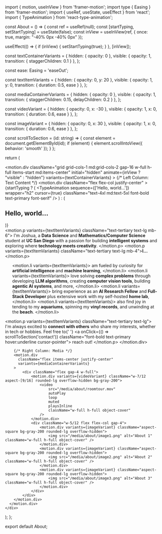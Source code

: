 import { motion, useInView } from 'framer-motion';
import type { Easing } from 'framer-motion';
import { useRef, useState, useEffect } from 'react';
import { TypeAnimation } from 'react-type-animation';

const About = () => {
  const ref = useRef(null);
  const [startTyping, setStartTyping] = useState(false);
  const inView = useInView(ref, { once: true, margin: "-40% 0px -40% 0px" });

  useEffect(() => {
    if (inView) {
      setStartTyping(true);
    }
  }, [inView]);

  const textContainerVariants = {
    hidden: { opacity: 0 },
    visible: { opacity: 1, transition: { staggerChildren: 0.1 } },
  };

  const ease: Easing = 'easeOut';

  const textItemVariants = {
    hidden: { opacity: 0, y: 20 },
    visible: { opacity: 1, y: 0, transition: { duration: 0.5, ease } },
  };

  const mediaContainerVariants = {
    hidden: { opacity: 0 },
    visible: { opacity: 1, transition: { staggerChildren: 0.15, delayChildren: 0.2 } },
  };

  const videoVariant = {
    hidden: { opacity: 0, x: -30 },
    visible: { opacity: 1, x: 0, transition: { duration: 0.6, ease } },
  };

  const imageVariant = {
    hidden: { opacity: 0, x: 30 },
    visible: { opacity: 1, x: 0, transition: { duration: 0.6, ease } },
  };

  const scrollToSection = (id: string) => {
    const element = document.getElementById(id);
    if (element) {
      element.scrollIntoView({ behavior: 'smooth' });
    }
  };

  return (
    <div id="about" ref={ref} className="relative min-h-screen w-screen bg-white py-24 px-8 md:px-[10vw]">
      <motion.div
        className="grid grid-cols-1 md:grid-cols-2 gap-16 w-full h-full items-start md:items-center"
        initial="hidden"
        animate={inView ? "visible" : "hidden"}
        variants={textContainerVariants}
      >
        {/* Left Column: Text Content */}
        <motion.div 
          className="flex flex-col justify-center"
        >
          <div className="h-12 md:h-16 mb-8">
            {startTyping ? (
              <TypeAnimation
                sequence={['Hello, world...']}
                wrapper="h2"
                cursor={true}
                className="text-4xl md:text-5xl font-bold text-primary font-serif"
              />
            ) : (
              <h2 className="text-4xl md:text-5xl font-bold text-primary font-serif text-transparent">
                Hello, world...
              </h2>
            )}
          </div>
          <motion.p variants={textItemVariants} className="text-tertiary text-lg mb-6">
            I'm Joshua, a <strong>Data Science</strong> and <strong>Mathematics/Computer Science</strong> student at <strong>UC San Diego</strong> with a passion for building <strong>intelligent systems</strong> and exploring where <strong>technology meets creativity</strong>.
          </motion.p>
          <motion.p variants={textItemVariants} className="text-tertiary text-lg mb-4"><strong>I...</strong></motion.p>
          <ul className="list-disc list-inside text-tertiary text-lg mb-6 space-y-4 ml-4">
            <motion.li variants={textItemVariants}>
              am fueled by curiosity for <strong>artificial intelligence</strong> and <strong>machine learning</strong>,
            </motion.li>
            <motion.li variants={textItemVariants}>
              love solving <strong>complex problems</strong> through developing <strong>LLM algorithms</strong>, creating <strong>computer vision tools</strong>, building <strong>agentic AI systems</strong>, and more,
            </motion.li>
            <motion.li variants={textItemVariants}>
              bring experience as an <strong>AI Research Fellow</strong> and <strong>Full-Stack Developer</strong> plus extensive work with my self-hosted <strong>home lab</strong>,
            </motion.li>
            <motion.li variants={textItemVariants}>
              also find joy in tending to my <strong>aquariums</strong>, spinning my <strong>vinyl records</strong>, and unwinding at the <strong>beach</strong>.
            </motion.li>
          </ul>
          <motion.p variants={textItemVariants} className="text-tertiary text-lg">
            I'm always excited to <strong>connect with others</strong> who share my interests, whether in tech or hobbies. Feel free to{' '}
            <a onClick={() => scrollToSection('contact')} className="font-bold text-primary hover:underline cursor-pointer">
              reach out!
            </a>
          </motion.p>
        </motion.div>

        {/* Right Column: Media */}
        <motion.div 
          className="flex items-center justify-center"
          variants={mediaContainerVariants}
        >
            <div className="flex gap-4 w-full">
                <motion.div variants={videoVariant} className="w-7/12 aspect-[9/16] rounded-lg overflow-hidden bg-gray-200">
                    <video
                        src="/media/about/roomtour.mov"
                        autoPlay
                        loop
                        muted
                        playsInline
                        className="w-full h-full object-cover"
                    />
                </motion.div>
                <div className="w-5/12 flex flex-col gap-4">
                    <motion.div variants={imageVariant} className="aspect-square bg-gray-200 rounded-lg overflow-hidden">
                        <img src="/media/about/image1.png" alt="About 1" className="w-full h-full object-cover" />
                    </motion.div>
                    <motion.div variants={imageVariant} className="aspect-square bg-gray-200 rounded-lg overflow-hidden">
                        <img src="/media/about/image2.png" alt="About 2" className="w-full h-full object-cover" />
                    </motion.div>
                    <motion.div variants={imageVariant} className="aspect-square bg-gray-200 rounded-lg overflow-hidden">
                        <img src="/media/about/image3.png" alt="About 3" className="w-full h-full object-cover" />
                    </motion.div>
                </div>
            </div>
        </motion.div>
      </motion.div>
    </div>
  );
};

export default About;
